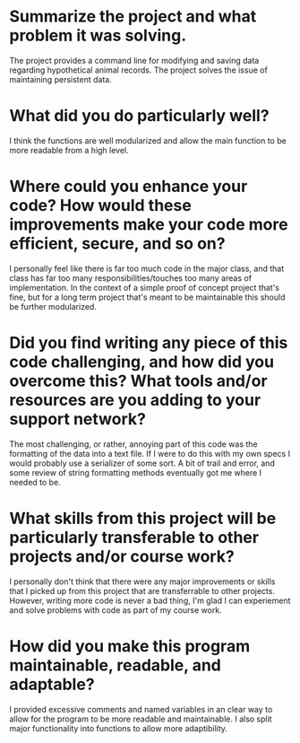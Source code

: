 # Summarize the project and what problem it was solving.
The project provides a command line for modifying and saving data regarding hypothetical animal records. The project solves the issue of maintaining persistent data. 

# What did you do particularly well?
I think the functions are well modularized and allow the main function to be more readable from a high level.

# Where could you enhance your code? How would these improvements make your code more efficient, secure, and so on?
I personally feel like there is far too much code in the major class, and that class has far too many responsibilities/touches too many areas of implementation. In the context of a simple proof of concept project that's fine, but for a long term project that's meant to be maintainable this should be further modularized.

# Did you find writing any piece of this code challenging, and how did you overcome this? What tools and/or resources are you adding to your support network?
The most challenging, or rather, annoying part of this code was the formatting of the data into a text file. If I were to do this with my own specs I would probably use a serializer of some sort. A bit of trail and error, and some review of string formatting methods eventually got me where I needed to be.

# What skills from this project will be particularly transferable to other projects and/or course work?
I personally don't think that there were any major improvements or skills that I picked up from this project that are transferrable to other projects. However, writing more code is never a bad thing, I'm glad I can experiement and solve problems with code as part of my course work.

# How did you make this program maintainable, readable, and adaptable?
I provided excessive comments and named variables in an clear way to allow for the program to be more readable and maintainable. I also split major functionality into functions to allow more adaptibility.
